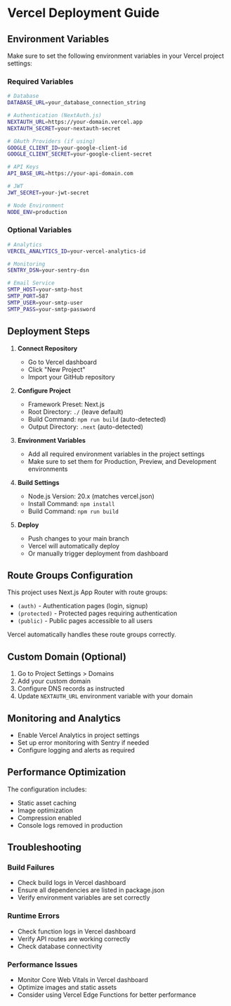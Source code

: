 # Vercel Deployment Guide

## Environment Variables

Make sure to set the following environment variables in your Vercel project settings:

### Required Variables
```bash
# Database
DATABASE_URL=your_database_connection_string

# Authentication (NextAuth.js)
NEXTAUTH_URL=https://your-domain.vercel.app
NEXTAUTH_SECRET=your-nextauth-secret

# OAuth Providers (if using)
GOOGLE_CLIENT_ID=your-google-client-id
GOOGLE_CLIENT_SECRET=your-google-client-secret

# API Keys
API_BASE_URL=https://your-api-domain.com

# JWT
JWT_SECRET=your-jwt-secret

# Node Environment
NODE_ENV=production
```

### Optional Variables
```bash
# Analytics
VERCEL_ANALYTICS_ID=your-vercel-analytics-id

# Monitoring
SENTRY_DSN=your-sentry-dsn

# Email Service
SMTP_HOST=your-smtp-host
SMTP_PORT=587
SMTP_USER=your-smtp-user
SMTP_PASS=your-smtp-password
```

## Deployment Steps

1. **Connect Repository**
   - Go to Vercel dashboard
   - Click "New Project"
   - Import your GitHub repository

2. **Configure Project**
   - Framework Preset: Next.js
   - Root Directory: `./` (leave default)
   - Build Command: `npm run build` (auto-detected)
   - Output Directory: `.next` (auto-detected)

3. **Environment Variables**
   - Add all required environment variables in the project settings
   - Make sure to set them for Production, Preview, and Development environments

4. **Build Settings**
   - Node.js Version: 20.x (matches vercel.json)
   - Install Command: `npm install`
   - Build Command: `npm run build`

5. **Deploy**
   - Push changes to your main branch
   - Vercel will automatically deploy
   - Or manually trigger deployment from dashboard

## Route Groups Configuration

This project uses Next.js App Router with route groups:

- `(auth)` - Authentication pages (login, signup)
- `(protected)` - Protected pages requiring authentication
- `(public)` - Public pages accessible to all users

Vercel automatically handles these route groups correctly.

## Custom Domain (Optional)

1. Go to Project Settings > Domains
2. Add your custom domain
3. Configure DNS records as instructed
4. Update `NEXTAUTH_URL` environment variable with your domain

## Monitoring and Analytics

- Enable Vercel Analytics in project settings
- Set up error monitoring with Sentry if needed
- Configure logging and alerts as required

## Performance Optimization

The configuration includes:
- Static asset caching
- Image optimization
- Compression enabled
- Console logs removed in production

## Troubleshooting

### Build Failures
- Check build logs in Vercel dashboard
- Ensure all dependencies are listed in package.json
- Verify environment variables are set correctly

### Runtime Errors
- Check function logs in Vercel dashboard
- Verify API routes are working correctly
- Check database connectivity

### Performance Issues
- Monitor Core Web Vitals in Vercel dashboard
- Optimize images and static assets
- Consider using Vercel Edge Functions for better performance